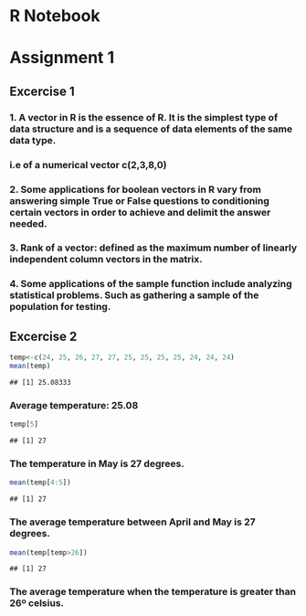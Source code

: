 R Notebook
================

# Assignment 1

## Excercise 1

### 1\. A vector in R is the essence of R. It is the simplest type of data structure and is a sequence of data elements of the same data type.

### i.e of a numerical vector c(2,3,8,0)

### 2\. Some applications for boolean vectors in R vary from answering simple True or False questions to conditioning certain vectors in order to achieve and delimit the answer needed.

### 3\. Rank of a vector: defined as the maximum number of linearly independent column vectors in the matrix.

### 4\. Some applications of the sample function include analyzing statistical problems. Such as gathering a sample of the population for testing.

## Excercise 2

``` r
temp<-c(24, 25, 26, 27, 27, 25, 25, 25, 25, 24, 24, 24)
mean(temp)
```

    ## [1] 25.08333

### Average temperature: 25.08

``` r
temp[5]
```

    ## [1] 27

### The temperature in May is 27 degrees.

``` r
mean(temp[4:5])
```

    ## [1] 27

### The average temperature between April and May is 27 degrees.

``` r
mean(temp[temp>26])
```

    ## [1] 27

### The average temperature when the temperature is greater than 26º celsius.
